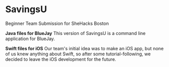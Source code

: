 # SavingsU
Beginner Team Submission for SheHacks Boston

**Java files for BlueJay**
This version of SavingsU is a command line application for BlueJay.

**Swift files for iOS**
Our team's initial idea was to make an iOS app, but none of us knew anything about Swift, so after some tutorial-following, we decided to leave the iOS development for the future.
